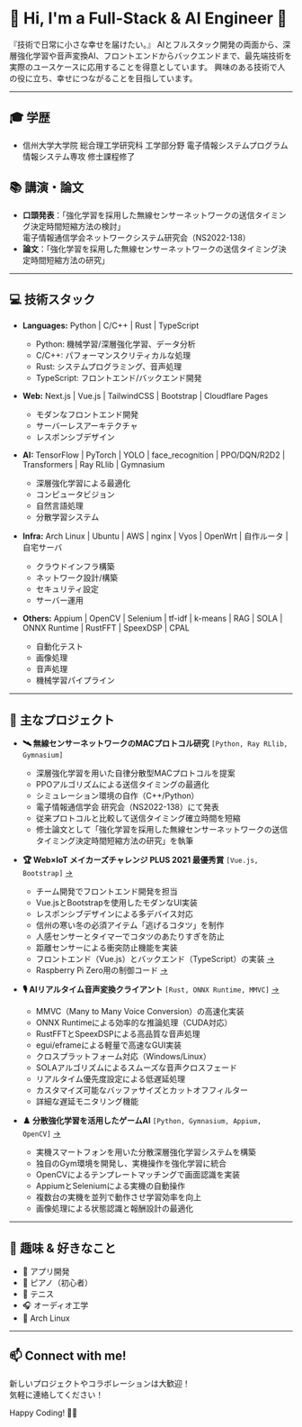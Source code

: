 # 👋 Hi, I'm a Full-Stack & AI Engineer 🚀

『技術で日常に小さな幸せを届けたい。』
AIとフルスタック開発の両面から、深層強化学習や音声変換AI、フロントエンドからバックエンドまで、最先端技術を実際のユースケースに応用することを得意としています。
興味のある技術で人の役に立ち、幸せにつながることを目指しています。

---

## 🎓 学歴
- 信州大学大学院 総合理工学研究科 工学部分野 電子情報システムプログラム 情報システム専攻 修士課程修了

## 📚 講演・論文
- **口頭発表**：「強化学習を採用した無線センサーネットワークの送信タイミング決定時間短縮方法の検討」  
  電子情報通信学会ネットワークシステム研究会（NS2022-138）
- **論文**：「強化学習を採用した無線センサーネットワークの送信タイミング決定時間短縮方法の研究」

---

## 💻 技術スタック
- **Languages:** Python | C/C++ | Rust | TypeScript
  - Python: 機械学習/深層強化学習、データ分析
  - C/C++: パフォーマンスクリティカルな処理
  - Rust: システムプログラミング、音声処理
  - TypeScript: フロントエンド/バックエンド開発

- **Web:** Next.js | Vue.js | TailwindCSS | Bootstrap | Cloudflare Pages
  - モダンなフロントエンド開発
  - サーバーレスアーキテクチャ
  - レスポンシブデザイン

- **AI:** TensorFlow | PyTorch | YOLO | face_recognition | PPO/DQN/R2D2 | Transformers | Ray RLlib | Gymnasium
  - 深層強化学習による最適化
  - コンピュータビジョン
  - 自然言語処理
  - 分散学習システム

- **Infra:** Arch Linux | Ubuntu | AWS | nginx | Vyos | OpenWrt | 自作ルータ | 自宅サーバ
  - クラウドインフラ構築
  - ネットワーク設計/構築
  - セキュリティ設定
  - サーバー運用

- **Others:** Appium | OpenCV | Selenium | tf-idf | k-means | RAG | SOLA | ONNX Runtime | RustFFT | SpeexDSP | CPAL
  - 自動化テスト
  - 画像処理
  - 音声処理
  - 機械学習パイプライン

---

## 🚀 主なプロジェクト
- **🛰️ 無線センサーネットワークのMACプロトコル研究** `[Python, Ray RLlib, Gymnasium]`
  - 深層強化学習を用いた自律分散型MACプロトコルを提案
  - PPOアルゴリズムによる送信タイミングの最適化
  - シミュレーション環境の自作（C++/Python）
  - 電子情報通信学会 研究会（NS2022-138）にて発表
  - 従来プロトコルと比較して送信タイミング確立時間を短縮
  - 修士論文として「強化学習を採用した無線センサーネットワークの送信タイミング決定時間短縮方法の研究」を執筆

- **🏆 Web×IoT メイカーズチャレンジ PLUS 2021 最優秀賞** `[Vue.js, Bootstrap]` [→](https://webiotmakers.github.io/2021/shinshu/)
  - チーム開発でフロントエンド開発を担当
  - Vue.jsとBootstrapを使用したモダンなUI実装
  - レスポンシブデザインによる多デバイス対応
  - 信州の寒い冬の必須アイテム「逃げるコタツ」を制作
  - 人感センサーとタイマーでコタツのあたりすぎを防止
  - 距離センサーによる衝突防止機能を実装
  - フロントエンド（Vue.js）とバックエンド（TypeScript）の実装 [→](https://github.com/escaping-kotatsu/escaping-kotatsu-console)
  - Raspberry Pi Zero用の制御コード [→](https://github.com/escaping-kotatsu/escaping-kotatsu-pizero)

- **🎙️ AIリアルタイム音声変換クライアント** `[Rust, ONNX Runtime, MMVC]` [→](https://github.com/kuuchan-code/MMVC_Client)
  - MMVC（Many to Many Voice Conversion）の高速化実装
  - ONNX Runtimeによる効率的な推論処理（CUDA対応）
  - RustFFTとSpeexDSPによる高品質な音声処理
  - egui/eframeによる軽量で高速なGUI実装
  - クロスプラットフォーム対応（Windows/Linux）
  - SOLAアルゴリズムによるスムーズな音声クロスフェード
  - リアルタイム優先度設定による低遅延処理
  - カスタマイズ可能なバッファサイズとカットオフフィルター
  - 詳細な遅延モニタリング機能

- **♟️ 分散強化学習を活用したゲームAI** `[Python, Gymnasium, Appium, OpenCV]` [→](https://github.com/kuuchan-code/AnimalTower-RL)
  - 実機スマートフォンを用いた分散深層強化学習システムを構築
  - 独自のGym環境を開発し、実機操作を強化学習に統合
  - OpenCVによるテンプレートマッチングで画面認識を実装
  - AppiumとSeleniumによる実機の自動操作
  - 複数台の実機を並列で動作させ学習効率を向上
  - 画像処理による状態認識と報酬設計の最適化

---

## 🎯 趣味 & 好きなこと
- 📱 アプリ開発
- 🎹 ピアノ（初心者）
- 🎾 テニス
- 🎧 オーディオ工学
- 🐧 Arch Linux

---

## 📫 Connect with me!
新しいプロジェクトやコラボレーションは大歓迎！  
気軽に連絡してください！

Happy Coding! 🚀✨
